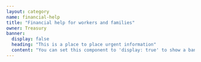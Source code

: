 ```yaml
---
layout: category
name: financial-help
title: "Financial help for workers and families"
owner: Treasury
banner:
  display: false
  heading: "This is a place to place urgent information"
  content: "You can set this component to 'display: true' to show a banner at the top of the page."
---
```

